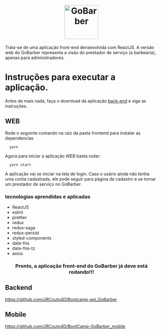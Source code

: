 <h1 align="center" display="flex" flexDirection="column">
  <img alt="GoBarber" title="GoBarber" src="https://play-lh.googleusercontent.com/KXeyZCwYdhmXATiNH5UzwkweYesVpsGacL6PQEddho5jOsbu1fX-PFvXtJwKrRQ3TdU" width="112px" />
</h1>

<span align="center">
  Trata-se de uma aplicação front-end densevolvida com ReactJS. A versão web do GoBarber representa a visão do prestador de serviço (a barbearia), apenas para
administradores.
</span>

# Instruções para executar a aplicação.

Antes de mais nada, faça o download da aplicação <a href="https://github.com/JRCouto4D/Bootcamp-api_GoBarber">back-end</a> e siga as instruções.

## WEB

Rode o seguinte comando na raiz da pasta frontend para instalar as dependencias

```
  yarn
```
Agora para iniciar a aplicação WEB basta rodar:

```
  yarn start
```

A aplicação vai se iniciar na tela de login. Caso o usário ainda não tenha uma conta cadastrada, ele pode seguir para pàgina de cadastro e se tornar um prestador de serviço no GoBarber.

### tecnologias aprendidas e aplicadas

- ReactJS
- eslint
- prettier
- redux
- redux-saga
- redux-persist
- styled-components
- date-fns
- date-fns-tz
- axios

<h3 align="center">Pronto, a aplicação front-end do GoBarber já deve está rodando!!!
  
## Backend

https://github.com/JRCouto4D/Bootcamp-api_GoBarber

## Mobile

https://github.com/JRCouto4D/BootCamp-GoBarber_mobile
